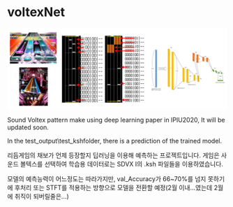 # voltexNet

<img src="./Asset/4.png">

Sound Voltex pattern make using deep learning
paper in IPIU2020, It will be updated soon.

In the test_output\test_kshfolder, there is a prediction of the trained model.

리듬게임의 채보가 언제 등장할지 딥러닝을 이용해 예측하는 프로젝트입니다.
게임은 사운드 볼텍스를 선택하여 학습용 데이터로는 SDVX I의 .ksh 파일들을 이용하였습니다.

모델의 예측능력이 어느정도는 따라가지만, val_Accuracy가 66~70%를 넘지 못하기에
후처리 또는 STFT를 적용하는 방향으로 모델을 전환할 예정(2월 이내...였는데 2월에 취직이 되버릴줄은...)


